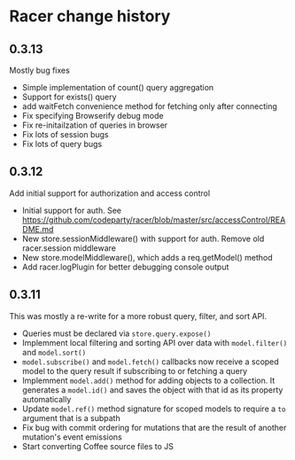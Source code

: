 # Racer change history

## 0.3.13
Mostly bug fixes

- Simple implementation of count() query aggregation
- Support for exists() query
- add waitFetch convenience method for fetching only after connecting
- Fix specifying Browserify debug mode
- Fix re-initailzation of queries in browser
- Fix lots of session bugs
- Fix lots of query bugs

## 0.3.12
Add initial support for authorization and access control

- Initial support for auth. See https://github.com/codeparty/racer/blob/master/src/accessControl/README.md
- New store.sessionMiddleware() with support for auth. Remove old racer.session middleware
- New store.modelMiddleware(), which adds a req.getModel() method
- Add racer.logPlugin for better debugging console output

## 0.3.11
This was mostly a re-write for a more robust query, filter, and sort API.

- Queries must be declared via `store.query.expose()`
- Implemment local filtering and sorting API over data with `model.filter()` and `model.sort()`
- `model.subscribe()` and `model.fetch()` callbacks now receive a scoped model to the
  query result if subscribing to or fetching a query
- Implemment `model.add()` method for adding objects to a collection. It generates a `model.id()` and saves the object with that id as its property automatically
- Update `model.ref()` method signature for scoped models to require a `to` argument that is a subpath
- Fix bug with commit ordering for mutations that are the result of another mutation's event emissions
- Start converting Coffee source files to JS
